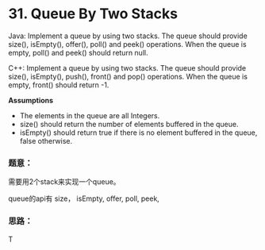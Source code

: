 # 31. Queue By Two Stacks



Java: Implement a queue by using two stacks. The queue should provide size\(\), isEmpty\(\), offer\(\), poll\(\) and peek\(\) operations. When the queue is empty, poll\(\) and peek\(\) should return null.

C++: Implement a queue by using two stacks. The queue should provide size\(\), isEmpty\(\), push\(\), front\(\) and pop\(\) operations. When the queue is empty, front\(\) should return -1.

**Assumptions**

* The elements in the queue are all Integers.
* size\(\) should return the number of elements buffered in the queue.
* isEmpty\(\) should return true if there is no element buffered in the queue, false otherwise.

### 题意：

需要用2个stack来实现一个queue。

queue的api有 size， isEmpty, offer, poll, peek,

### 思路：

T

